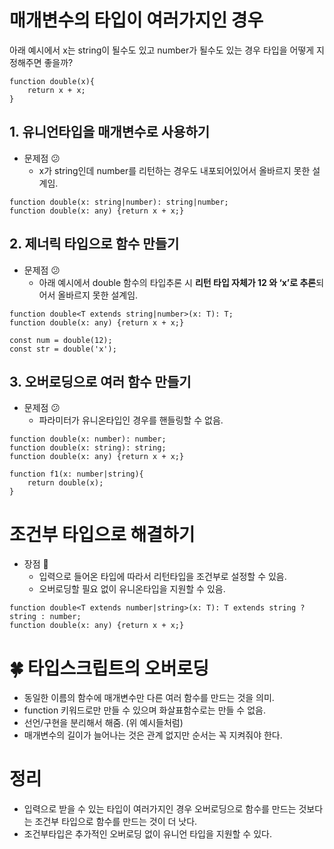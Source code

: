 # 매개변수의 타입이 여러가지인 경우

아래 예시에서 x는 string이 될수도 있고 number가 될수도 있는 경우 타입을 어떻게 지정해주면 좋을까?

```tsx
function double(x){
	return x + x;
}
```

## 1. 유니언타입을 매개변수로 사용하기

- 문제점 😕
    - x가 string인데 number를 리턴하는 경우도 내포되어있어서 올바르지 못한 설계임.

```tsx
function double(x: string|number): string|number;
function double(x: any) {return x + x;}
```

## 2. 제너릭 타입으로 함수 만들기

- 문제점 😕
    - 아래 예시에서 double 함수의 타입추론 시 **리턴 타입 자체가 12 와 ‘x’로 추론**되어서 올바르지 못한 설계임.

```tsx
function double<T extends string|number>(x: T): T;
function double(x: any) {return x + x;}

const num = double(12);
const str = double('x');
```

## 3. 오버로딩으로 여러 함수 만들기

- 문제점 😕
    - 파라미터가 유니온타입인 경우를 핸들링할 수 없음.

```tsx
function double(x: number): number;
function double(x: string): string;
function double(x: any) {return x + x;}

function f1(x: number|string){
	return double(x);
}
```

# 조건부 타입으로 해결하기

- 장점 🙂
    - 입력으로 들어온 타입에 따라서 리턴타입을 조건부로 설정할 수 있음.
    - 오버로딩할 필요 없이 유니온타입을 지원할 수 있음.

```tsx
function double<T extends number|string>(x: T): T extends string ? string : number;
function double(x: any) {return x + x;}
```

# 🍀 타입스크립트의 오버로딩

- 동일한 이름의 함수에 매개변수만 다른 여러 함수를 만드는 것을 의미.
- function 키워드로만 만들 수 있으며 화살표함수로는 만들 수 없음.
- 선언/구현을 분리해서 해줌. (위 예시들처럼)
- 매개변수의 길이가 늘어나는 것은 관계 없지만 순서는 꼭 지켜줘야 한다.

# 정리

- 입력으로 받을 수 있는 타입이 여러가지인 경우 오버로딩으로 함수를 만드는 것보다는 조건부 타입으로 함수를 만드는 것이 더 낫다.
- 조건부타입은 추가적인 오버로딩 없이 유니언 타입을 지원할 수 있다.